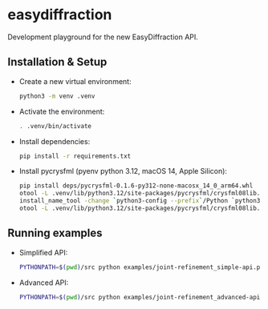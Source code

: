 # easydiffraction

Development playground for the new EasyDiffraction API.

## Installation & Setup

- Create a new virtual environment:
  ```bash
  python3 -m venv .venv
  ```
- Activate the environment:
  ```bash
  . .venv/bin/activate
  ```
- Install dependencies:
  ```bash
  pip install -r requirements.txt
  ```
- Install pycrysfml (pyenv python 3.12, macOS 14, Apple Silicon):
  ```bash
  pip install deps/pycrysfml-0.1.6-py312-none-macosx_14_0_arm64.whl 
  otool -L .venv/lib/python3.12/site-packages/pycrysfml/crysfml08lib.so
  install_name_tool -change `python3-config --prefix`/Python `python3-config --prefix`/lib/libpython3.12.dylib .venv/lib/python3.12/site-packages/pycrysfml/crysfml08lib.so
  otool -L .venv/lib/python3.12/site-packages/pycrysfml/crysfml08lib.so
  ```

## Running examples

- Simplified API: 
  ```bash
  PYTHONPATH=$(pwd)/src python examples/joint-refinement_simple-api.py
  ```
- Advanced API: 
  ```bash
  PYTHONPATH=$(pwd)/src python examples/joint-refinement_advanced-api.py
  ```
